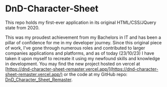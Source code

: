 # DnD-Character-Sheet

This repo holds my first-ever application in its original HTML/CSS/JQuery state from 2020.

This was my proudest achievement from my Bachelors in IT and has been a pillar of confidence for me in my developer journey. Since this original piece of work, I've gone through numerous roles and contributed to larger companies applications and platforms, and as of today (23/10/23) I have taken it upon myself to recreate it using my newfound skills and knowledge in development. You may find the new project hosted on vercel at [https://dnd-character-sheet-remaster.vercel.app/](https://dnd-character-sheet-remaster.vercel.app/) or the code at my GitHub repo: [DnD_Character_Sheet_Remaster](https://github.com/danriley11/DnD_Character_Sheet_Remaster).
